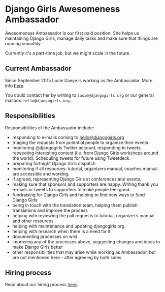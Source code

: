 # Django Girls Awesomeness Ambassador

Awesomeness Ambassador is our first paid position. She helps us maintaining Django Girls, manage daily tasks and
make sure that things are running smoothly.

Currently it's a part-time job, but we might scale in the future.

## Current Ambassador

Since September 2015 Lucie Daeye is working as the Ambassador. More info [here](http://blog.djangogirls.org/post/127160095788/meet-our-awesomeness-ambassador-lucie).

You could contact her by writing to `lucie@djangogirls.org` or our general mailbox: `hello@djangogirls.org`.

## Responsibilities

Responsibilities of the Ambassador include:

* responding to e-mails coming to hello@djangogirls.org
* triaging the requests from potential people to organize their events
* monitoring @djangogirls Twitter account, responding to tweets, retweeting interesting content (i.e. from Django Girls workshops around the world). Scheduling tweets for future using Tweetdeck.
* preparing fortnight Django Girls dispatch
* monitoring if all resources: tutorial, organizers manual, coaches manual are accessible and working.
* if agreed, representing Django Girls at conferences and events.
* making sure that sponsors and supporters are happy. Writing thank you e-mails or tweets to supporters to make people feel good.
* fundraising for Django Girls and helping to find new ways to fund Django Girls
* being in touch with the translation team, helping them publish translations and improve the process
* helping with reviewing the pull requests to tutorial, organizer’s manual and other resources
* helping with maintenance and updating djangogirls.org.
* helping with research when there is a need for it
* documenting processes on wiki
* improving any of the processes above, suggesting changes and ideas to make Django Girls better
* other responsibilities that may arise while working as Ambassador, but are not mentioned here - after agreeing by both sides.

## Hiring process

Read about our hiring process [here](http://blog.djangogirls.org/post/129169522198/django-girls-is-hiring-lessons-learned-from-our).

